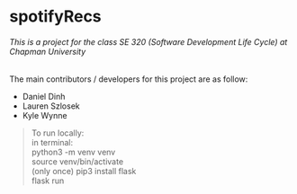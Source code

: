 # spotifyRecs

###### This is a project for the class SE 320 (Software Development Life Cycle) at Chapman University

The main contributors / developers for this project are as follow:

* Daniel Dinh
* Lauren Szlosek
* Kyle Wynne


> To run locally:
<br>in terminal:
<br>python3 -m venv venv
<br>source venv/bin/activate
<br>(only once) pip3 install flask
<br>flask run

